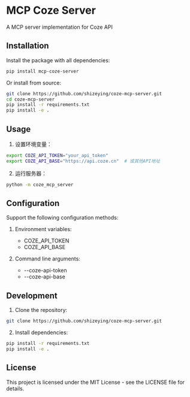 # MCP Coze Server

A MCP server implementation for Coze API

## Installation

Install the package with all dependencies:
```bash
pip install mcp-coze-server
```

Or install from source:
```bash
git clone https://github.com/shizeying/coze-mcp-server.git
cd coze-mcp-server
pip install -r requirements.txt
pip install -e .
```

## Usage

1. 设置环境变量：

```bash
export COZE_API_TOKEN="your_api_token"
export COZE_API_BASE="https://api.coze.cn"  # 或其他API地址
```

2. 运行服务器：

```bash
python -m coze_mcp_server
```

## Configuration

Support the following configuration methods:

1. Environment variables:
   - COZE_API_TOKEN
   - COZE_API_BASE

2. Command line arguments:
   - --coze-api-token
   - --coze-api-base

## Development

1. Clone the repository:

```bash
git clone https://github.com/shizeying/coze-mcp-server.git
```

2. Install dependencies:

```bash
pip install -r requirements.txt
pip install -e .
```

## License

This project is licensed under the MIT License - see the LICENSE file for details. 